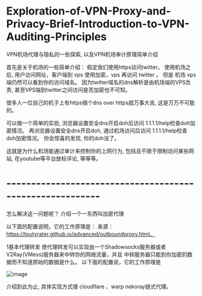 # Exploration-of-VPN-Proxy-and-Privacy-Brief-Introduction-to-VPN-Auditing-Principles
VPN机场代理与隐私的一些探索,  以及VPN机场审计原理简单介绍

首先是关于机场的一些简单介绍：
假定我们使用https访问twitter。
使用机场之后,  用户访问网址，客户端到 vps 使用加密，vps 再访问 twitter 。
但是 机场 vps 端仍然可以看到你的访问域名。
因为twitter域名的dns解析是由机场端的VPS负责, 甚至VPS端到twitter之间访问是否加密也不可知。


很多人一位自己的机子上有https搞个dns over https就万事大吉, 这是万万不可能的。


可以做一个简单的实验, 浏览器设置安全dns开启doh后访问 1.1.1.1/help检查doh加密情况。
再浏览器设置安全dns开启doh,  通过机场访问后访问 1.1.1.1/help检查doh加密情况。
你会惊喜的发现, 你的doh没了。

这就是为什么机场能通过审计来控制你的上网行为, 包括且不限于限制访问某些网站, 在youtube等平台放标评论, 等等等。

# ---------------------------------------------------------

怎么解决这一问题呢？ 介绍一个一东西叫加密代理

以下面的配置说明，它的工作原理是：
来源：https://toutyrater.github.io/advanced/outboundproxy.html、

1基本代理转发
使代理转发可以实现由一个Shadowsocks服务器或者V2Ray(VMess)服务器来中转你的网络流量，并且
中转服务器只能到你加密的数据而不知道原始的数据是什么。
以下面的配置说，它的工作原理是

![image](https://github.com/adsxadsx/Exploration-of-VPN-Proxy-and-Privacy-Brief-Introduction-to-VPN-Auditing-Principles/assets/118355125/bc3cc90e-96cc-49a4-bff3-7996fdbc6440)


介绍到此为止, 具体实现方式搜 cloudflare 、warp nekoray链式代理。

